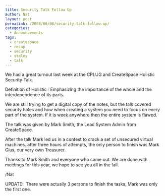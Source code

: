 ```yaml
---
title: Security Talk Follow Up
author: Nat
layout: post
permalink: /2008/06/08/security-talk-follow-up/
categories:
  - Announcements
tags:
  - createspace
  - recap
  - security
  - staley
  - talk
---
```

We had a great turnout last week at the CPLUG and CreateSpace Holistic Security Talk.

Definition of Holistic : Emphasizing the importance of the whole and the interdependence of its parts.

We are still trying to get a digital copy of the notes, but the talk covered security holes and how when creating a system you need to focus on every part of the system. If it is week anywhere then the entire system is flawed.

The talk was given by Mark Smith, the Lead System Admin from CreateSpace.

After the talk Mark led us in a contest to crack a set of unsecured virtual machines. after three hours of attempts, the only person to finish was Mark Gius, our very own Treasurer.

Thanks to Mark Smith and everyone who came out. We are done with meetings for this year, we hope to see you all in the fall.

/Nat

UPDATE:  There were actually 3 persons to finish the tasks, Mark was only the first one.